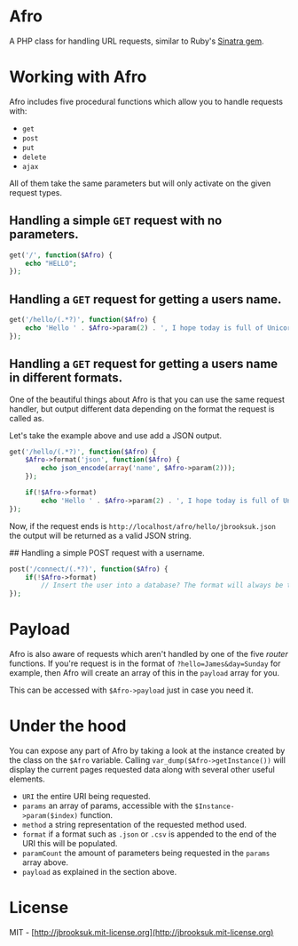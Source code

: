# Afro
A PHP class for handling URL requests, similar to Ruby's [Sinatra gem](http://www.sinatrarb.com/).

# Working with Afro
Afro includes five procedural functions which allow you to handle requests with:

- `get`
- `post`
- `put`
- `delete`
- `ajax`

All of them take the same parameters but will only activate on the given request types.

## Handling a simple `GET` request with no parameters.

```php
get('/', function($Afro) {
    echo "HELLO";
});
```

## Handling a `GET` request for getting a users name.

```php
get('/hello/(.*?)', function($Afro) {
	echo 'Hello ' . $Afro->param(2) . ', I hope today is full of Unicorns.'
});
```

## Handling a `GET` request for getting a users name in different formats.
One of the beautiful things about Afro is that you can use the same request handler, but output different data depending on the format the request is called as.

Let's take the example above and use add a JSON output.

```php
get('/hello/(.*?)', function($Afro) {
	$Afro->format('json', function($Afro) {
        echo json_encode(array('name', $Afro->param(2)));
    });

    if(!$Afro->format)
		echo 'Hello ' . $Afro->param(2) . ', I hope today is full of Unicorns.'
});
```

Now, if the request ends is `http://localhost/afro/hello/jbrooksuk.json` the output will be returned as a valid JSON string.

## Handling a simple POST request with a username.

```php
post('/connect/(.*?)', function($Afro) {
    if(!$Afro->format)
    	// Insert the user into a database? The format will always be the same in whichever function you use.
});
```

# Payload
Afro is also aware of requests which aren't handled by one of the five *router* functions. If you're request is in the format of `?hello=James&day=Sunday` for example, then Afro will create an array of this in the `payload` array for you.

This can be accessed with `$Afro->payload` just in case you need it.

# Under the hood
You can expose any part of Afro by taking a look at the instance created by the class on the `$Afro` variable. Calling `var_dump($Afro->getInstance())` will display the current pages requested data along with several other useful elements.

- `URI` the entire URI being requested.
- `params` an array of params, accessible with the `$Instance->param($index)` function.
- `method` a string representation of the requested method used.
- `format` if a format such as `.json` or `.csv` is appended to the end of the URI this will be populated.
- `paramCount` the amount of parameters being requested in the `params` array above.
- `payload` as explained in the section above.

# License
MIT - [http://jbrooksuk.mit-license.org](http://jbrooksuk.mit-license.org)